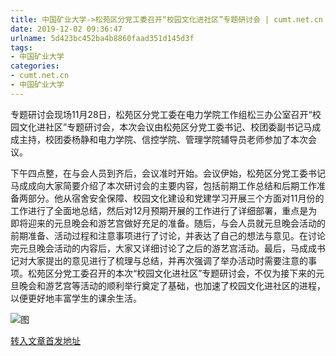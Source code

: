 ```yaml
---
title: 中国矿业大学->松苑区分党工委召开“校园文化进社区”专题研讨会 | cumt.net.cn
date: 2019-12-02 09:36:47
urlname: 5d423bc452ba4b8860faad351d145d3f
tags: 
- 中国矿业大学
categories:
- cumt.net.cn
- 中国矿业大学
---
```

专题研讨会现场11月28日，松苑区分党工委在电力学院工作组松三办公室召开“校园文化进社区”专题研讨会，本次会议由松苑区分党工委书记、校团委副书记马成成主持，校团委杨静和电力学院、信控学院、管理学院辅导员老师参加了本次会议。

下午四点整，在与会人员到齐后，会议准时开始。会议伊始，松苑区分党工委书记马成成向大家简要介绍了本次研讨会的主要内容，包括前期工作总结和后期工作准备两部分。他从宿舍安全保障、校园文化建设和党建学习开展三个方面对11月份的工作进行了全面地总结，然后对12月预期开展的工作进行了详细部署，重点是为即将迎来的元旦晚会和游艺宫做好充足的准备。随后，与会人员就元旦晚会活动的前期准备、活动过程和注意事项进行了讨论，并表达了自己的想法与意见。在讨论完元旦晚会活动的内容后，大家又详细讨论了之后的游艺宫活动。最后，马成成书记对大家提出的意见进行了梳理与总结，并再次强调了举办活动时需要注意的事项。松苑区分党工委召开的本次“校园文化进社区”专题研讨会，不仅为接下来的元旦晚会和游艺宫等活动的顺利举行奠定了基础，也加速了校园文化进社区的进程，以便更好地丰富学生的课余生活。

![图](http://xwzx.cumt.edu.cn/_upload/article/images/d2/ce/bb4d17344ff48d8168d4753e3137/a915e42c-d802-4d71-8c41-f3d218d22e87.jpg)

[转入文章首发地址](http://xwzx.cumt.edu.cn/6c/cc/c523a552140/page.htm)